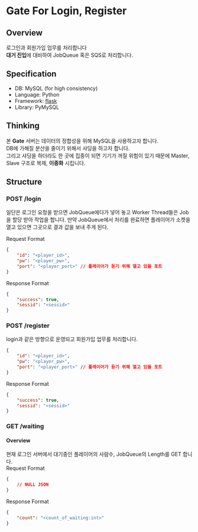# **Gate** For Login, Register
## Overview
로그인과 회원가입 업무를 처리합니다  
**대거 진입**에 대비하여 JobQueue 혹은 SQS로 처리합니다.

## Specification
- DB: MySQL (for high consistency)
- Language: Python
- Framework: [flask](https://github.com/pallets/flask)
- Library: PyMySQL

## Thinking
본 **Gate** 서버는 데이터의 정합성을 위해 MySQL을 사용하고자 합니다.  
DB에 가해질 분산을 줄이기 위해서 샤딩을 하고자 합니다.  
그리고 샤딩을 하더라도 한 곳에 집중이 되면 기기가 꺼질 위험이 있기 때문에 Master, Slave 구조로 복제, **이중화** 시킵니다.

## Structure
### **POST /login**
일단은 로그인 요청을 받으면 JobQueue에다가 넣어 놓고 Worker Thread들은 Job을 할당 받아 작업을 합니다. 만약 JobQueue에서 처리를 완료하면 플레이어가 소켓을 열고 있으면 그곳으로 결과 값을 보내 주게 된다.

Request Format
```json
{
    "id": "<player_id>",
    "pw": "<player_pw>",
    "port": "<player_port>" // 플레이어가 듣기 위해 열고 있을 포트
}
```


Response Format
```json
{
    "success": true,
    "sessid": "<sessid>"
}
```

### **POST /register**
login과 같은 방향으로 운영되고 회원가입 업무를 처리합니다.

```json
{
    "id": "<player_id>",
    "pw": "<player_pw>",
    "port": "<player_port>" // 플레이어가 듣기 위해 열고 있을 포트
}
```


Response Format
```json
{
    "success": true,
    "sessid": "<sessid>"
}
```

### **GET /waiting**
#### Overview
현재 로그인 서버에서 대기중인 플레이어의 사람수, JobQueue의 Length를 GET 합니다.   
Request Format
```json
{
    // NULL JSON
}
```

Response Format
```json
{
    "count": "<count_of_waiting:int>"
}
```